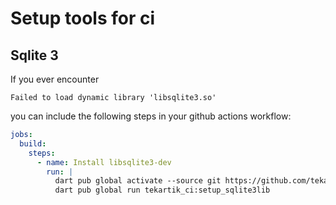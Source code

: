 # Setup tools for ci

## Sqlite 3

If you ever encounter
```
Failed to load dynamic library 'libsqlite3.so'
```

you can include the following steps in your github actions workflow:

```yaml
jobs:
  build:
    steps:
      - name: Install libsqlite3-dev
        run: |
          dart pub global activate --source git https://github.com/tekartik/ci.dart --git-path ci --git-ref dart3a
          dart pub global run tekartik_ci:setup_sqlite3lib
```
